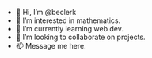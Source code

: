 - 👋 Hi, I’m @beclerk
- 👀 I’m interested in mathematics.
- 🌱 I’m currently learning web dev.
- 💞️ I’m looking to collaborate on projects.
- 📫 Message me here.

<!---
beclerk/beclerk is a ✨ special ✨ repository because its `README.md` (this file) appears on your GitHub profile.
You can click the Preview link to take a look at your changes.
--->
